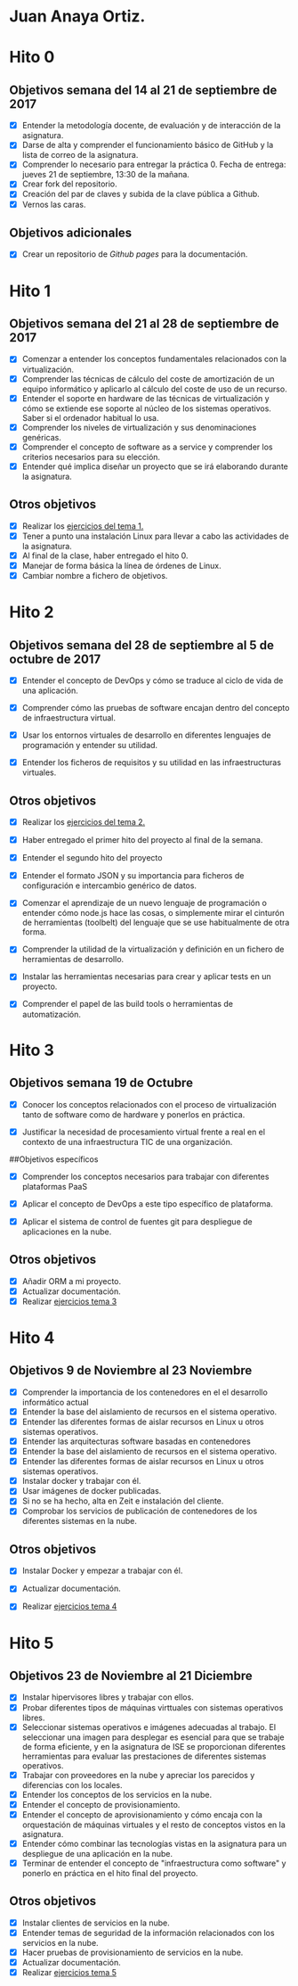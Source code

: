 Juan Anaya Ortiz.
=====================
# Hito 0

## Objetivos semana del 14 al 21 de septiembre de 2017

- [x] Entender la metodología docente, de evaluación y de interacción de la asignatura.
- [x] Darse de alta y comprender el funcionamiento básico de GitHub y la lista de correo de la asignatura.
- [x] Comprender lo necesario para entregar la práctica 0. Fecha de entrega: jueves 21 de septiembre, 13:30 de la mañana.
- [x] Crear fork del repositorio.
- [x] Creación del par de claves y subida de la clave pública a Github.
- [x] Vernos las caras.

## Objetivos adicionales

- [x] Crear un repositorio de *Github pages* para la documentación.

# Hito 1

## Objetivos semana del 21 al 28 de septiembre de 2017

- [x] Comenzar a entender los conceptos fundamentales relacionados con la virtualización.
- [x] Comprender las técnicas de cálculo del coste de amortización de un equipo informático y aplicarlo al cálculo del coste de uso de un recurso.
- [x] Entender el soporte en hardware de las técnicas de virtualización y cómo se extiende ese soporte al núcleo de los sistemas operativos. Saber si el ordenador habitual lo usa.
- [x] Comprender los niveles de virtualización y sus denominaciones genéricas.
- [x] Comprender el concepto de software as a service y comprender los criterios necesarios para su elección.
- [x] Entender qué implica diseñar un proyecto que se irá elaborando durante la asignatura.

## Otros objetivos
- [x] Realizar los [ejercicios del tema 1.](https://github.com/JaoChaos/ejerciciosIV/blob/master/ejerciciosHito1.md)
- [x] Tener a punto una instalación Linux para llevar a cabo las actividades de la asignatura. 
- [x] Al final de la clase, haber entregado el hito 0.
- [x] Manejar de forma básica la línea de órdenes de Linux. 
- [x] Cambiar nombre a fichero de objetivos. 
 
# Hito 2

## Objetivos semana del 28 de septiembre al 5 de octubre de 2017

- [x] Entender el concepto de DevOps y cómo se traduce al ciclo de vida de una aplicación.

- [x] Comprender cómo las pruebas de software encajan dentro del concepto de infraestructura virtual.

- [x] Usar los entornos virtuales de desarrollo en diferentes lenguajes de programación y entender su utilidad.

- [x] Entender los ficheros de requisitos y su utilidad en las infraestructuras virtuales.

## Otros objetivos
- [x] Realizar los [ejercicios del tema 2.](https://github.com/JaoChaos/ejerciciosIV/blob/master/ejerciciosHito2.md)
- [x] Haber entregado el primer hito del proyecto al final de la semana.

- [x] Entender el segundo hito del proyecto

- [x] Entender el formato JSON y su importancia para ficheros de configuración e intercambio genérico de datos.

- [x] Comenzar el aprendizaje de un nuevo lenguaje de programación o entender cómo node.js hace las cosas, o simplemente mirar el cinturón de herramientas (toolbelt) del lenguaje que se use habitualmente de otra forma.

- [x] Comprender la utilidad de la virtualización y definición en un fichero de herramientas de desarrollo.

- [x] Instalar las herramientas necesarias para crear y aplicar tests en un proyecto.

- [x] Comprender el papel de las build tools o herramientas de automatización.
 

# Hito 3

## Objetivos semana 19 de Octubre

- [x] Conocer los conceptos relacionados con el proceso de virtualización tanto de software como de hardware y ponerlos en práctica.

- [x] Justificar la necesidad de procesamiento virtual frente a real en el contexto de una infraestructura TIC de una organización.

##Objetivos específicos

- [x] Comprender los conceptos necesarios para trabajar con diferentes plataformas PaaS

- [x] Aplicar el concepto de DevOps a este tipo específico de plataforma.

- [x] Aplicar el sistema de control de fuentes git para despliegue de aplicaciones en la nube.

## Otros objetivos
- [x] Añadir ORM a mi proyecto.
- [x] Actualizar documentación.
- [x] Realizar [ejercicios tema 3](https://github.com/JaoChaos/ejerciciosIV/blob/master/ejerciciosHito3.md)

# Hito 4

## Objetivos 9 de Noviembre al 23 Noviembre
- [x] Comprender la importancia de los contenedores en el el desarrollo informático actual
- [x] Entender la base del aislamiento de recursos en el sistema operativo.
- [x] Entender las diferentes formas de aislar recursos en Linux u otros sistemas operativos.
- [x] Entender las arquitecturas software basadas en contenedores
- [x] Entender la base del aislamiento de recursos en el sistema operativo.
- [x] Entender las diferentes formas de aislar recursos en Linux u otros sistemas operativos.
- [x] Instalar docker y trabajar con él.
- [x] Usar imágenes de docker publicadas.
- [x] Si no se ha hecho, alta en Zeit e instalación del cliente.
- [x] Comprobar los servicios de publicación de contenedores de los diferentes sistemas en la nube.

## Otros objetivos
- [x] Instalar Docker y empezar a trabajar con él.
- [x] Actualizar documentación.
- [x] Realizar [ejercicios tema 4](https://github.com/JaoChaos/ejerciciosIV/blob/master/ejerciciosHito4.md)


# Hito 5

## Objetivos 23 de Noviembre al 21 Diciembre
- [x] Instalar hipervisores libres y trabajar con ellos.
- [x] Probar diferentes tipos de máquinas virttuales con sistemas operativos libres.
- [x] Seleccionar sistemas operativos e imágenes adecuadas al trabajo. El seleccionar una imagen para desplegar es esencial para que se trabaje de forma eficiente, y en la asignatura de ISE se proporcionan diferentes herramientas para evaluar las prestaciones de diferentes sistemas operativos.
- [x] Trabajar con proveedores en la nube y apreciar los parecidos y diferencias con los locales.
- [x] Entender los conceptos de los servicios en la nube.
- [x] Entender el concepto de provisionamiento.
- [x] Entender el concepto de aprovisionamiento y cómo encaja con la orquestación de máquinas virtuales y el resto de conceptos vistos en la asignatura.
- [x] Entender cómo combinar las tecnologías vistas en la asignatura para un despliegue de una aplicación en la nube.
- [X] Terminar de entender el concepto de "infraestructura como software" y ponerlo en práctica en el hito final del proyecto.

## Otros objetivos
- [x] Instalar clientes de servicios en la nube.
- [x] Entender temas de seguridad de la información relacionados con los servicios en la nube.
- [x] Hacer pruebas de provisionamiento de servicios en la nube.
- [x] Actualizar documentación.
- [x] Realizar [ejercicios tema 5](https://github.com/JaoChaos/ejerciciosIV/blob/master/ejerciciosHito5.md)
